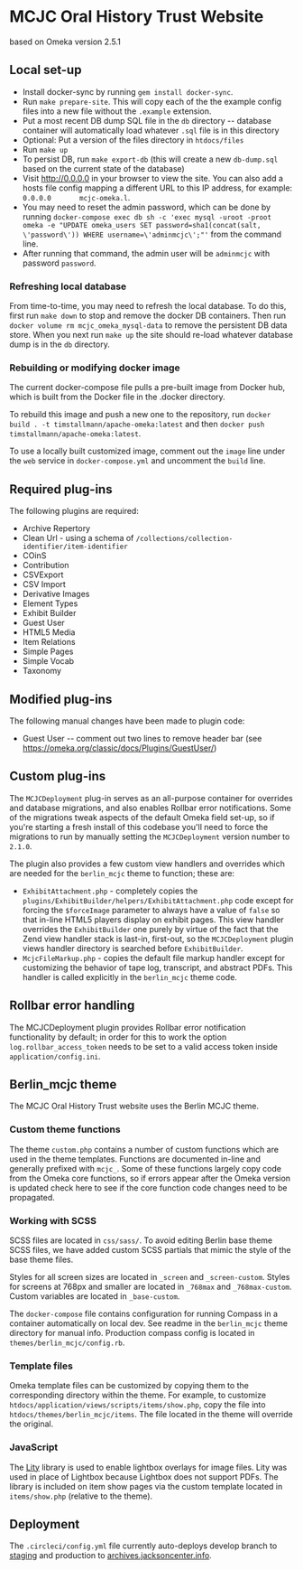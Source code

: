 # MCJC Oral History Trust Website

based on Omeka version 2.5.1

## Local set-up

* Install docker-sync by running `gem install docker-sync`.
* Run `make prepare-site`. This will copy each of the the example config files into a new file without the `.example` extension.
* Put a most recent DB dump SQL file in the `db` directory -- database container will automatically load whatever `.sql` file is in this directory
* Optional: Put a version of the files directory in `htdocs/files`
* Run `make up`
* To persist DB, run `make export-db` (this will create a new `db-dump.sql` based on the current state of the database)
* Visit http://0.0.0.0 in your browser to view the site. You can also add a hosts file config mapping a different URL
to this IP address, for example: `0.0.0.0		mcjc-omeka.l`.
* You may need to reset the admin password, which can be done by running `docker-compose exec db sh -c 'exec mysql -uroot -proot omeka -e "UPDATE omeka_users SET password=sha1(concat(salt, \'password\')) WHERE username=\'adminmcjc\';"'` from the command line.
* After running that command, the admin user will be `adminmcjc` with password `password`.

### Refreshing local database

From time-to-time, you may need to refresh the local database. To do this, first run `make down` to stop
and remove the docker DB containers. Then run `docker volume rm mcjc_omeka_mysql-data` to remove the persistent
DB data store. When you next run `make up` the site should re-load whatever database dump is in the `db` directory.

### Rebuilding or modifying docker image

The current docker-compose file pulls a pre-built image from Docker hub, which is built 
from the Docker file in the .docker directory. 

To rebuild this image and push a new one to the repository, run `docker build . -t timstallmann/apache-omeka:latest`
and then `docker push timstallmann/apache-omeka:latest`.

To use a locally built customized image, comment out the `image` line under the `web` service in `docker-compose.yml` and 
uncomment the `build` line.

## Required plug-ins

The following plugins are required:
* Archive Repertory
* Clean Url - using a schema of `/collections/collection-identifier/item-identifier`
* COinS
* Contribution
* CSVExport
* CSV Import
* Derivative Images
* Element Types
* Exhibit Builder
* Guest User
* HTML5 Media
* Item Relations
* Simple Pages
* Simple Vocab
* Taxonomy

## Modified plug-ins

The following manual changes have been made to plugin code:
* Guest User -- comment out two lines to remove header bar (see https://omeka.org/classic/docs/Plugins/GuestUser/)

## Custom plug-ins

The `MCJCDeployment` plug-in serves as an all-purpose container for overrides and database migrations, and also enables Rollbar error notifications.
Some of the migrations tweak aspects of the default Omeka field set-up, so if you're starting a fresh install of this codebase
you'll need to force the migrations to run by manually setting the `MCJCDeployment` version number to `2.1.0`.

The plugin also provides a few custom view handlers and overrides which are needed for the `berlin_mcjc` theme to function; these are:

* `ExhibitAttachment.php` - completely copies the `plugins/ExhibitBuilder/helpers/ExhibitAttachment.php` code except for forcing the `$forceImage` parameter to always have a value of `false` so that in-line HTML5 players display on exhibit pages.
This view handler overrides the `ExhibitBuilder` one purely by virtue of the fact that the Zend view handler stack is last-in, first-out, so the `MCJCDeployment` plugin views handler directory is searched before `ExhibitBuilder`.
* `McjcFileMarkup.php` - copies the default file markup handler except for customizing the behavior of tape log, transcript, and abstract PDFs. This handler is called explicitly in the `berlin_mcjc` theme code.

## Rollbar error handling

The MCJCDeployment plugin provides Rollbar error notification functionality by default; in order for this to work the option `log.rollbar_access_token` needs to be set to
a valid access token inside `application/config.ini`.

## Berlin_mcjc theme 

The MCJC Oral History Trust website uses the Berlin MCJC theme.

### Custom theme functions

The theme `custom.php` contains a number of custom functions which are used in the theme templates. Functions are documented in-line and generally prefixed with `mcjc_`.
Some of these functions largely copy code from the Omeka core functions, so if errors appear after the Omeka version is updated check here to see if the core function code changes need to be propagated.

### Working with SCSS

SCSS files are located in `css/sass/`. To avoid editing Berlin base theme SCSS
files, we have added custom SCSS partials that mimic the style of the base theme
files.

Styles for all screen sizes are located in `_screen` and `_screen-custom`.
Styles for screens at 768px and smaller are located in `_768max` and
`_768max-custom`. Custom variables are located in `_base-custom`.

The `docker-compose` file contains configuration for running Compass in a container
automatically on local dev. See readme in the `berlin_mcjc` theme directory for manual info.
Production compass config is located in `themes/berlin_mcjc/config.rb`.

### Template files

Omeka template files can be customized by copying them to the corresponding
directory within the theme. For example, to customize
`htdocs/application/views/scripts/items/show.php`, copy the file into
`htdocs/themes/berlin_mcjc/items`. The file located in the theme will
override the original.

### JavaScript

The [Lity](https://sorgalla.com/lity/) library is used to enable lightbox
overlays for image files. Lity was used in place of Lightbox because Lightbox
does not support PDFs. The library is included on item show pages via the
custom template located in `items/show.php` (relative to the theme).

## Deployment

The `.circleci/config.yml` file currently auto-deploys develop branch to [staging](https://archives-new.jacksoncenter.info)
and production to [archives.jacksoncenter.info](https://archives.jacksoncenter.info).
